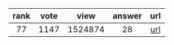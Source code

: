 
| rank | vote | view | answer | url |
|:-:|:-:|:-:|:-:|:-:|
|77|1147|1524874|28| [url](http://stackoverflow.com/questions/11346283/renaming-columns-in-pandas) |
